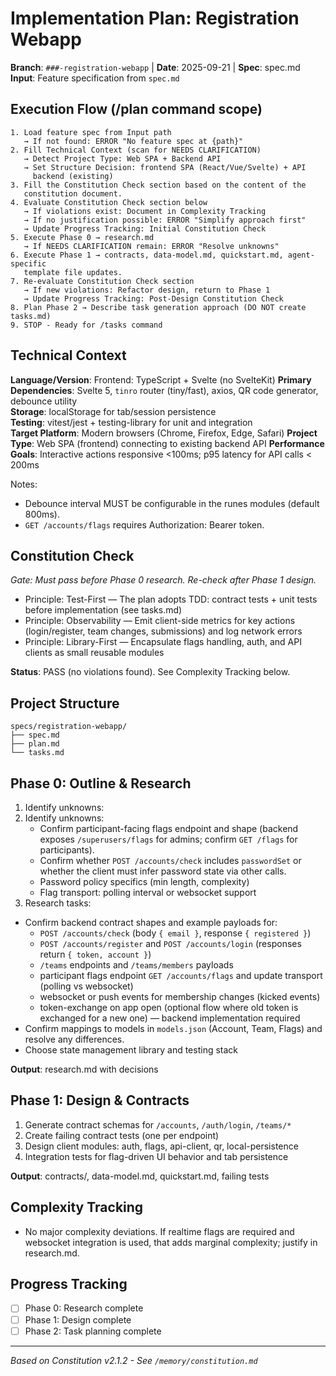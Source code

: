 # Implementation Plan: Registration Webapp

**Branch**: `###-registration-webapp` | **Date**: 2025-09-21 | **Spec**: spec.md
**Input**: Feature specification from `spec.md`

## Execution Flow (/plan command scope)

```
1. Load feature spec from Input path
   → If not found: ERROR "No feature spec at {path}"
2. Fill Technical Context (scan for NEEDS CLARIFICATION)
   → Detect Project Type: Web SPA + Backend API
   → Set Structure Decision: frontend SPA (React/Vue/Svelte) + API
     backend (existing)
3. Fill the Constitution Check section based on the content of the
   constitution document.
4. Evaluate Constitution Check section below
   → If violations exist: Document in Complexity Tracking
   → If no justification possible: ERROR "Simplify approach first"
   → Update Progress Tracking: Initial Constitution Check
5. Execute Phase 0 → research.md
   → If NEEDS CLARIFICATION remain: ERROR "Resolve unknowns"
6. Execute Phase 1 → contracts, data-model.md, quickstart.md, agent-specific
   template file updates.
7. Re-evaluate Constitution Check section
   → If new violations: Refactor design, return to Phase 1
   → Update Progress Tracking: Post-Design Constitution Check
8. Plan Phase 2 → Describe task generation approach (DO NOT create tasks.md)
9. STOP - Ready for /tasks command
```

## Technical Context

**Language/Version**: Frontend: TypeScript + Svelte (no SvelteKit)
**Primary Dependencies**: Svelte 5, `tinro` router (tiny/fast),
axios, QR code generator, debounce utility  
**Storage**: localStorage for tab/session persistence  
**Testing**: vitest/jest + testing-library for unit and integration  
**Target Platform**: Modern browsers (Chrome, Firefox, Edge, Safari)
**Project Type**: Web SPA (frontend) connecting to existing backend API
**Performance Goals**: Interactive actions responsive <100ms; p95
latency for API calls < 200ms

Notes:

- Debounce interval MUST be configurable in the runes modules (default 800ms).
- `GET /accounts/flags` requires Authorization: Bearer token.

## Constitution Check

_Gate: Must pass before Phase 0 research. Re-check after Phase 1 design._

- Principle: Test-First — The plan adopts TDD: contract tests + unit
  tests before implementation (see tasks.md)
- Principle: Observability — Emit client-side metrics for key actions
  (login/register, team changes, submissions) and log network errors
- Principle: Library-First — Encapsulate flags handling, auth, and API
  clients as small reusable modules

**Status**: PASS (no violations found). See Complexity Tracking below.

## Project Structure

```
specs/registration-webapp/
├── spec.md
├── plan.md
└── tasks.md
```

## Phase 0: Outline & Research

1. Identify unknowns:
1. Identify unknowns:
   - Confirm participant-facing flags endpoint and shape (backend
     exposes `/superusers/flags` for admins; confirm `GET /flags` for
     participants).
   - Confirm whether `POST /accounts/check` includes `passwordSet` or
     whether the client must infer password state via other calls.
   - Password policy specifics (min length, complexity)
   - Flag transport: polling interval or websocket support
1. Research tasks:

- Confirm backend contract shapes and example payloads for:
  - `POST /accounts/check` (body `{ email }`, response `{ registered }`)
  - `POST /accounts/register` and `POST /accounts/login` (responses
    return `{ token, account }`)
  - `/teams` endpoints and `/teams/members` payloads
  - participant flags endpoint `GET /accounts/flags` and update
    transport (polling vs websocket)
  - websocket or push events for membership changes (kicked events)
  - token-exchange on app open (optional flow where old token is
    exchanged for a new one) — backend implementation required
- Confirm mappings to models in `models.json` (Account, Team,
  Flags) and resolve any differences.
- Choose state management library and testing stack

**Output**: research.md with decisions

## Phase 1: Design & Contracts

1. Generate contract schemas for `/accounts`, `/auth/login`, `/teams/*`
2. Create failing contract tests (one per endpoint)
3. Design client modules: auth, flags, api-client, qr, local-persistence
4. Integration tests for flag-driven UI behavior and tab persistence

**Output**: contracts/, data-model.md, quickstart.md, failing tests

## Complexity Tracking

- No major complexity deviations. If realtime flags are required and
  websocket integration is used, that adds marginal complexity; justify
  in research.md.

## Progress Tracking

- [ ] Phase 0: Research complete
- [ ] Phase 1: Design complete
- [ ] Phase 2: Task planning complete

---

_Based on Constitution v2.1.2 - See `/memory/constitution.md`_

